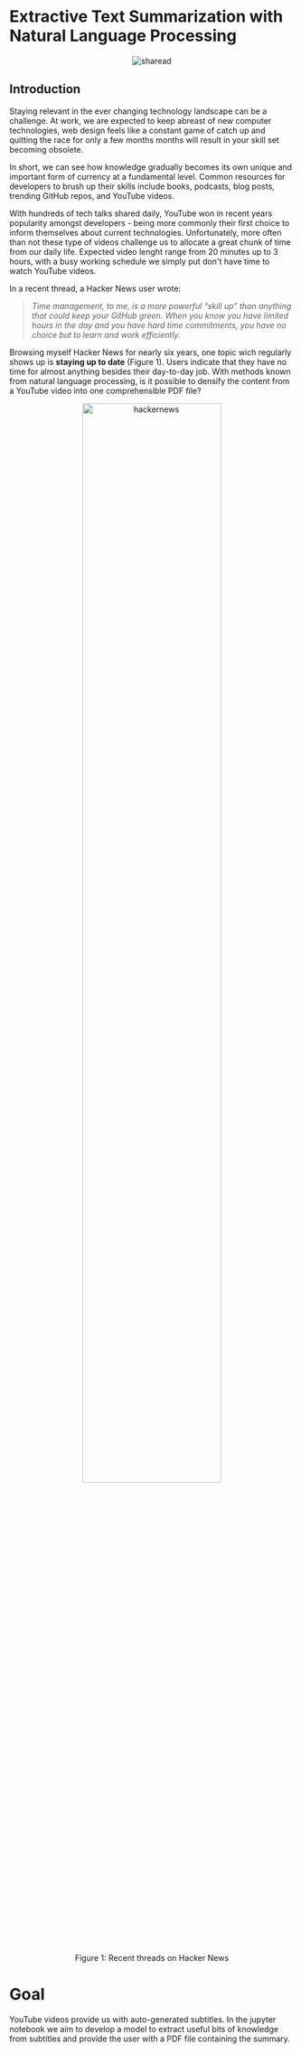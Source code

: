 # Extractive Text Summarization with Natural Language Processing

<p align="center">
  <img src="https://i.imgur.com/KdBhz4c.png" alt="sharead"></img>
</p>

## Introduction
Staying relevant in the ever changing technology landscape can be a challenge. At work, we are expected to keep abreast of new computer technologies, web design feels like a constant game of catch up and quitting the race for only a few months months will result in your skill set becoming obsolete.

In short, we can see how knowledge gradually becomes its own unique and important form of currency at a fundamental level. Common resources for developers to brush up their skills include books, podcasts, blog posts, trending GitHub repos, and YouTube videos.

With hundreds of tech talks shared daily, YouTube won in recent years popularity amongst developers - being more commonly their first choice to inform themselves about current technologies. Unfortunately, more often than not these type of videos challenge us to allocate a great chunk of time from our daily life. Expected video lenght range from 20 minutes up to 3 hours, with a busy working schedule we simply put don't have time to watch YouTube videos.

In a recent thread, a Hacker News user wrote:

>*Time management, to me, is a more powerful “skill up” than anything that could keep your GitHub green. When you know you have limited hours in the day and you have hard time commitments, you have no choice but to learn and work efficiently.*

Browsing myself Hacker News for nearly six years, one topic wich regularly shows up is **staying up to date** (Figure 1). Users indicate that they have no time for almost anything besides their day-to-day job.
With methods known from natural language processing, is it possible to densify the content from a YouTube video into one comprehensible PDF file?
<p align="center">
  <img src="https://i.imgur.com/T4ZaB1N.png" alt="hackernews" width="70%"></img>
</p>
<center>Figure 1: Recent threads on Hacker News</center>

# Goal
YouTube videos provide us with auto-generated subtitles. In the jupyter notebook we aim to develop a model to extract useful bits of knowledge from subtitles and provide the user with a PDF file containing the summary.
